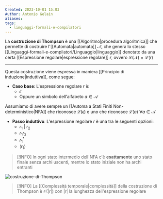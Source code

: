 ```yaml
---
Created: 2023-10-01 15:03
Author: Antonio Gelain
aliases: 
tags:
  - linguaggi-formali-e-compilatori
---
```


La **costruzione di Thompson** è una [[Algoritmo|procedura algoritmica]] che permette di costruire l'[[Automata|automata]] $\mathcal{N}$, che genera lo stesso [[Linguaggi-formali-e-compilatori/Linguaggio|linguaggio]] denotato da una certa [[Espressione regolare|espressione regolare]] $r$, ovvero $\mathcal{L(\mathcal{N})} = \mathcal{L}(r)$

---

Questa costruzione viene espressa in maniera [[Principio di induzione|induttiva]], come segue:

- **Caso base**: L'espressione regolare $r$ è:
    - $\epsilon$
    - Oppure un simbolo dell'alfabeto $a \in \mathcal{A}$

Assumiamo di avere sempre un [[Automa a Stati Finiti Non-deterministico|NFA]] che riconosce $\mathcal{L}(\epsilon)$ e uno che riconosce $\mathcal{L}(a)\ \forall a \in \mathcal{A}$
- **Passo induttivo**: L'espressione regolare $r$ è una tra le seguenti opzioni:
    - $r_{1}\ |\ r_{2}$
    - $r_{1}r_{2}$
    - $r_{1}^{*}$
    - $(r_{1})$

> [!INFO] In ogni stato intermedio dell'NFA c'è **esattamente** uno stato finale senza archi uscenti, mentre lo stato iniziale non ha archi entranti

![costruzione-di-Thompson](https://slidetodoc.com/presentation_image/93492c98dccdb1cb96b8109c88f01d46/image-30.jpg)

> [!INFO] La [[Complessità temporale|complessità]] della costruzione di Thompson è $\mathcal{O}(|r|)$ con $|r|$ la lunghezza dell'espressione regolare

